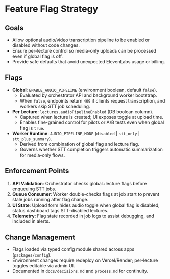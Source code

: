 # Feature Flag Strategy

## Goals
- Allow optional audio/video transcription pipeline to be enabled or disabled without code changes.
- Ensure per-lecture control so media-only uploads can be processed even if global flag is off.
- Provide safe defaults that avoid unexpected ElevenLabs usage or billing.

## Flags
- **Global**: `ENABLE_AUDIO_PIPELINE` (environment boolean, default `false`).
  - Evaluated by orchestrator API and background worker bootstrap.
  - When `false`, endpoints return `409` if clients request transcription, and workers skip STT job scheduling.
- **Per Lecture**: `lectures.audioPipelineEnabled` (DB boolean column).
  - Captured when lecture is created; UI exposes toggle at upload time.
  - Enables fine-grained control for pilots or A/B tests even when global flag is `true`.
- **Worker Runtime**: `AUDIO_PIPELINE_MODE` (`disabled` | `stt_only` | `stt_plus_summary`).
  - Derived from combination of global flag and lecture flag.
  - Governs whether STT completion triggers automatic summarization for media-only flows.

## Enforcement Points
1. **API Validation**: Orchestrator checks global+lecture flags before enqueuing STT jobs.
2. **Queue Consumer**: Worker double-checks flags at job start to prevent stale jobs running after flag change.
3. **UI State**: Upload form hides audio toggle when global flag is disabled; status dashboard tags STT-disabled lectures.
4. **Telemetry**: Flag state recorded in job logs to assist debugging, and included in alerts.

## Change Management
- Flags loaded via typed config module shared across apps (`packages/config`).
- Environment changes require redeploy on Vercel/Render; per-lecture toggles editable via admin UI.
- Documented in `docs/decisions.md` and `process.md` for continuity.


